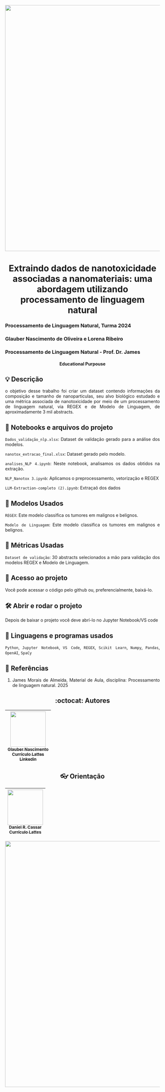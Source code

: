 <div align="center">

<img loading="lazy" src="https://github.com/Glaubernaoli/PCD---GenomeIdentifier/assets/172425065/bcfc56a4-b124-4988-88b4-e860cb438f27" width=800>

</div>

<h1 align="center"> Extraindo dados de nanotoxicidade associadas a nanomateriais: uma abordagem utilizando processamento de linguagem natural
 
### Processamento de Linguagem Natural, Turma 2024
### Glauber Nascimento de Oliveira e Lorena Ribeiro
###  Processamento de Linguagem Natural -  Prof. Dr. James

 <h4 align="center"> 
     Educational Purpouse
</h4>

<h2 align="left"> 💡 Descrição </h2>

<div align="justify">
o objetivo desse trabalho foi criar um dataset contendo informações da composição e tamanho de nanoparticulas, seu alvo biológico estudado e uma métrica associada de nanotoxicidade por meio de um processamento de linguagem natural, via REGEX e de Modelo de Linguagem, de aproximadamente 3 mil abstracts.

<h2 align="left"> 📔 Notebooks e arquivos do projeto </h2>

<div align="justify">

`Dados_validação_nlp.xlsx`: Dataset de validação gerado para a análise dos modelos.

`nanotox_extracao_final.xlsx`: Dataset gerado pelo modelo.
 
`analises_NLP 4.ipynb`: Neste notebook, analisamos os dados obtidos na extração.

`NLP_Nanotox 3.ipynb`: Aplicamos o preprocessamento, vetorização e REGEX
 
`LLM-Extraction-completo (2).ipynb`: Extraçaõ dos dados

</div>

<h2 align="left"> 🤖 Modelos Usados </h2>

<div align="justify">

 `REGEX`: Este modelo classifica os tumores em malignos e belignos. 

 `Modelo de Linguagem`: Este modelo classifica os tumores em malignos e belignos. 

 
</div>

<h2 align="left"> 🧰 Métricas Usadas </h2>

<div align="justify">

`Dataset de validação`: 30 abstracts selecionados a mão para validação dos modelos REGEX e Modelo de Linguagem.

</div>

<h2 align="left"> 📁 Acesso ao projeto </h2>

<div align="justify">

Você pode acessar o código pelo github ou, preferencialmente, baixá-lo.

</div>

<h2 align="left"> 🛠️ Abrir e rodar o projeto </h2>

<div align="justify">

Depois de baixar o projeto você deve abrí-lo no Jupyter Notebook/VS code

</div>

<h2 align="left"> 📓 Linguagens e programas usados </h2>

<div align="justify">

`Python`, `Jupyter Notebook`, `VS Code`, `REGEX`, `Scikit Learn`, `Numpy`, `Pandas`, `OpenAI`, `SpaCy`

</div>

<h2 align="left"> 📖 Referências </h2>

<div align="justify">

1.  James Morais de Almeida, Material de Aula, disciplina: Processamento de linguagem natural. 2025


</div>

<h2 align="center"> :octocat:  Autores </h2>

<div align="center">
 
|  [<img loading="lazy" src="https://github.com/user-attachments/assets/0c4d1ac3-f05b-499f-8618-bfaf749b3504" width=115><br><sub>Glauber Nascimento</sub>](https://github.com/Glaubernaoli)<br> [<sub>Currículo Lattes</sub>](http://lattes.cnpq.br/0913262665776521)<br> [<sub>Linkedin</sub>](https://www.linkedin.com/in/glauber-naoli/) |
| :---: |

</div>

<h2 align="center"> 👓  Orientação </h2>

<div align="center">
 
| [<img loading="lazy" src="https://github.com/user-attachments/assets/463d4753-7fa4-4a42-aa54-409e4150bb51" width=115><br> <sub>Daniel R. Cassar </sub>](https://github.com/drcassar)<br> [<sub>Currículo Lattes</sub>](http://lattes.cnpq.br/1717397276752482) | 
| :---: | 

</div>

<div align="center">
 
<img loading="lazy" src="https://github.com/Glaubernaoli/PCD---GenomeIdentifier/assets/172425065/6c9216ea-0cdb-4dac-aac5-445d505b2804" width=800>

</div>

